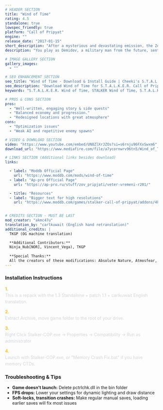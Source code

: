 ```yaml
---
# HEADER SECTION
title: "Wind of Time"
rating: 4.5
standalone: true
lowspec_friendly: true
platform: "Call of Pripyat"
engine: ""
release_date: "2017-01-15"
short_description: "After a mysterious and devastating emission, the Zone has begun to devour everything, threatening all life on the planet. A soldier is sent into the past to uncover the source of the Zone instability, and prevent humanity's extinction."
description: "You play as Demidov, a military man from the future, sent into the past to investigate the Zone's emissions and prevent a catastrophic blowout that threatens the world. <br>What starts as a straightforward mission soon unravels into an elaborate web of conspiracy, hidden labs, faction conflicts, and moral dilemmas.<br>Wind of Time brings new lore that could almost be considered canon, with strong ties to the original Shadow of Chernobyl. Engaging side quests, carefully crafted locations, and in the end a deep exploration of survival themes, morality, friendship, and the Zone's true nature."

# IMAGE GALLERY SECTION
gallery_images:
  - ""

# SEO ENHANCEMENT SECTION
seo_title: "Wind of Time - Download & Install Guide | Cheeki's S.T.A.L.K.E.R. Mods Archive"
seo_description: "Download Wind of Time for S.T.A.L.K.E.R. Call of Pripyat. Complete installation guide, gameplay features, and detailed review on Cheeki's S.T.A.L.K.E.R. Mods Archive"
keywords: "S.T.A.L.K.E.R. Wind of Time, STALKER Wind of Time, S.T.A.L.K.E.R. story mods, STALKER story mods, Call of Pripyat mods, STALKER Call of Pripyat mods, Best STALKER Call of Pripyat mods, best S.T.A.L.K.E.R. mods 2025, best STALKER mods 2025, immersive STALKER mod, best STALKER mod, Cheeki Breeki"

# PROS & CONS SECTION
pros:
  - "Well-written, engaging story & side quests"
  - "Balanced economy and progression."
  - "Redesigned locations with great atmosphere"
cons:
  - "Optimization issues"
  - "Weak AI and repetitive enemy spawns"

# VIDEO & DOWNLOAD SECTION
video: "https://www.youtube.com/embed/UN8ZlXrJZOs?si=s6rnju96FXxSwxm6"
download_url: "https://www.mediafire.com/file/a7ycornwrv96tn5/Wind_of_Time.7z/file"

# LINKS SECTION (Additional links besides download)
links:    

  - label: "Moddb Official Page"
    url: "https://www.moddb.com/mods/wind-of-time"
  - label: "Ap-pro Official Page"
    url: "https://ap-pro.ru/stuff/zov_pripjati/veter-vremeni-r201/"

  - title: "Resources"
  - label: "Bigger text for high resolutions"
    url: "https://www.moddb.com/games/stalker-call-of-pripyat/addons/4k-font-for-call-of-pripyat-bigger-text"

    
# CREDITS SECTION - MUST BE LAST
mod_creator: "akmc47u"
translation_by: "carlkuwait (English hand retranslation)"
additional_credits: |
  TKGP (OG machine translation)

  **Additional Contributors:**
  Ninja_Nub[NOR], Vincent_Vega), TKGP
  
  **Special Thanks:**
  All the creators of these modifications: Absolute Nature, Atmosfear, Shoker Weapon Mod, Path in the Mist, In Spite of the Death, Valley of the Whistles, Pripyat: Breaking Point, STCoP Weapon Pack, Cubic Mini Mod, Spatial Anomaly, Call of Chernobyl, SWTC, SGM, AMK
---
```


### Installation Instructions

<div class="space-y-3 mt-4">
  <div class="flex items-start" style="gap: 0.75rem; margin-bottom: 0.75rem;">
    <span style="color: #fbbf24 !important; font-weight: bold; font-size: 0.875rem; flex-shrink: 0; line-height: 1.5; min-width: 1.2rem;">1.</span>
    <div style="flex: 1; line-height: 1.5;">
      <p style="margin: 0; color: #d1d5db;">This is a repack with the 1.3 Standalone + patch 1.1 + carlkuwait English translation.</p>
    </div>
  </div>

  <div class="flex items-start" style="gap: 0.75rem; margin-bottom: 0.75rem;">
    <span style="color: #fbbf24 !important; font-weight: bold; font-size: 0.875rem; flex-shrink: 0; line-height: 1.5; min-width: 1.2rem;">2.</span>
    <div style="flex: 1; line-height: 1.5;">
      <p style="margin: 0; color: #d1d5db;">Extract Archive, move game folder to the root of your drive.</p>
    </div>
  </div>

  <div class="flex items-start" style="gap: 0.75rem; margin-bottom: 0.75rem;">
    <span style="color: #fbbf24 !important; font-weight: bold; font-size: 0.875rem; flex-shrink: 0; line-height: 1.5; min-width: 1.2rem;">3.</span>
    <div style="flex: 1; line-height: 1.5;">
      <p style="margin: 0; color: #d1d5db;">Right Click Stalker-COP.exe → Properties → Compatibility → Run as administrator</p>
    </div>
  </div>

  <div class="flex items-start" style="gap: 0.75rem; margin-bottom: 0;">
    <span style="color: #fbbf24 !important; font-weight: bold; font-size: 0.875rem; flex-shrink: 0; line-height: 1.5; min-width: 1.2rem;">4.</span>
    <div style="flex: 1; line-height: 1.5;">
      <p style="margin: 0; color: #d1d5db;">Launch with Stalker-COP.exe, or "Memory Crash Fix.bat" if you have memory CTDs.</p>
    </div>
  </div>
</div>

### Troubleshooting & Tips

- **Game doesn't launch:** Delete pctrlchk.dll in the bin folder
- **FPS drops:** Lower your settings for dynamic lighting and draw distance
- **Soft-locks, transition crashes:** Make regular manual saves, loading earlier saves will fix most issues
